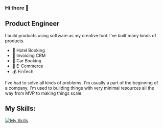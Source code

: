 ### Hi there 👋

## Product Engineer 

I build products using software as my creative tool. I've built many kinds of products.

- 🏨 Hotel Booking 
- 🧾 Invoicing CRM
- 🚗 Car Booking
- 🛒 E-Commerce
- 💰 FinTech

I've had to solve all kinds of problems. I'm usually a part of the beginning of a company. I'm used to building things with very minimal resources all the way from MVP to making things scale.

## My Skills:

[![My Skills](https://skillicons.dev/icons?i=js,html,css,rails,ruby,elixir,phoenix)](https://skillicons.dev)

<!--
**zacksiri/zacksiri** is a ✨ _special_ ✨ repository because its `README.md` (this file) appears on your GitHub profile.

Here are some ideas to get you started:

- 🔭 I’m currently working on ...
- 🌱 I’m currently learning ...
- 👯 I’m looking to collaborate on ...
- 🤔 I’m looking for help with ...
- 💬 Ask me about ...
- 📫 How to reach me: ...
- 😄 Pronouns: ...
- ⚡ Fun fact: ...
-->
